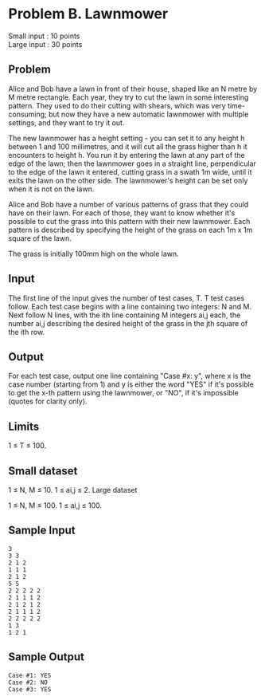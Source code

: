 Problem B. Lawnmower
====================

Small input : 10 points  
Large input : 30 points	

Problem
-------
Alice and Bob have a lawn in front of their house, shaped like an N metre by M metre rectangle. Each year, they try to cut the lawn in some interesting pattern. They used to do their cutting with shears, which was very time-consuming; but now they have a new automatic lawnmower with multiple settings, and they want to try it out.

The new lawnmower has a height setting - you can set it to any height h between 1 and 100 millimetres, and it will cut all the grass higher than h it encounters to height h. You run it by entering the lawn at any part of the edge of the lawn; then the lawnmower goes in a straight line, perpendicular to the edge of the lawn it entered, cutting grass in a swath 1m wide, until it exits the lawn on the other side. The lawnmower's height can be set only when it is not on the lawn.

Alice and Bob have a number of various patterns of grass that they could have on their lawn. For each of those, they want to know whether it's possible to cut the grass into this pattern with their new lawnmower. Each pattern is described by specifying the height of the grass on each 1m x 1m square of the lawn.

The grass is initially 100mm high on the whole lawn.


Input
-----
The first line of the input gives the number of test cases, T. T test cases follow. Each test case begins with a line containing two integers: N and M. Next follow N lines, with the ith line containing M integers ai,j each, the number ai,j describing the desired height of the grass in the jth square of the ith row.

Output
------
For each test case, output one line containing "Case #x: y", where x is the case number (starting from 1) and y is either the word "YES" if it's possible to get the x-th pattern using the lawnmower, or "NO", if it's impossible (quotes for clarity only).

Limits
------
1 ≤ T ≤ 100.

Small dataset
-------------
1 ≤ N, M ≤ 10.
1 ≤ ai,j ≤ 2.
Large dataset

1 ≤ N, M ≤ 100.
1 ≤ ai,j ≤ 100.


Sample Input
------------
    3
    3 3
    2 1 2
    1 1 1
    2 1 2
    5 5
    2 2 2 2 2
    2 1 1 1 2
    2 1 2 1 2
    2 1 1 1 2
    2 2 2 2 2
    1 3
    1 2 1

Sample Output 
-------------

    Case #1: YES
    Case #2: NO
    Case #3: YES
